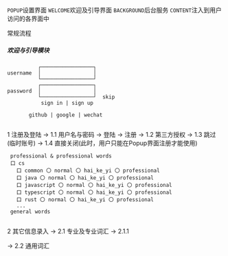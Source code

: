 `POPUP`设置界面
`WELCOME`欢迎及引导界面
`BACKGROUND`后台服务
`CONTENT`注入到用户访问的各界面中

常规流程

##### 欢迎与引导模块

```
          ┌─────────────────┐
username  │                 │  
          └─────────────────┘
          ┌─────────────────┐
password  │                 │  
          └─────────────────┘  skip
           sign in | sign up    
           
       github | google | wechat
          
```
1 注册及登陆
  -> 1.1 用户名与密码
    -> 登陆
    -> 注册
  -> 1.2 第三方授权
  -> 1.3 跳过(临时账号)
  -> 1.4 直接关闭(此时，用户只能在Popup界面注册才能使用)

```
 professional & professional words
 口 cs
   口 common 〇 normal 〇 hai_ke_yi 〇 professional
   口 java 〇 normal 〇 hai_ke_yi 〇 professional
   口 javascript 〇 normal 〇 hai_ke_yi 〇 professional
   口 typescript 〇 normal 〇 hai_ke_yi 〇 professional
   口 rust 〇 normal 〇 hai_ke_yi 〇 professional
   ...  
 general words
 

```
2 其它信息录入
  -> 2.1 专业及专业词汇
    -> 2.1.1 

  -> 2.2 通用词汇
  
















